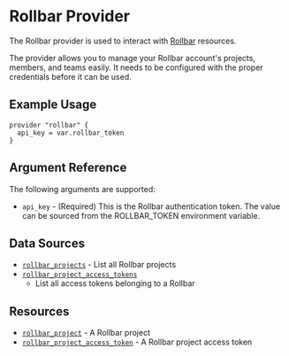 Rollbar Provider
================

The Rollbar provider is used to interact with [Rollbar](https://rollbar.com)
resources.

The provider allows you to manage your Rollbar account's projects, members, and
teams easily. It needs to be configured with the proper credentials before it
can be used.


Example Usage
-------------

```hcl
provider "rollbar" {
  api_key = var.rollbar_token
}
```

Argument Reference
------------------

The following arguments are supported:

* `api_key` - (Required) This is the Rollbar authentication token. The value can
  be sourced from the ROLLBAR_TOKEN environment variable.


Data Sources
------------

* [`rollbar_projects`](data_source/rollbar_projects.md) - List all Rollbar
  projects
* [`rollbar_project_access_tokens`](data_source/rollbar_project_access_tokens.md)
  - List all access tokens belonging to a Rollbar


Resources
---------

* [`rollbar_project`](resource/rollbar_project.md) - A Rollbar project
* [`rollbar_project_access_token`](resource/rollbar_project_access_token.md) - A
  Rollbar project access token
